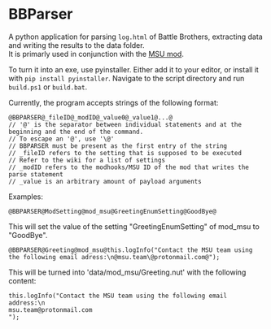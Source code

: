 # BBParser
A python application for parsing `log.html` of Battle Brothers, extracting data and writing the results to the data folder.\
It is primarly used in conjunction with the [MSU mod](https://github.com/MSUTeam/mod_MSU/wiki/Persistent-Data).

To turn it into an exe, use pyinstaller. Either add it to your editor, or install it with `pip install pyinstaller`. Navigate to the script directory and run 
`build.ps1` or `build.bat`.

Currently, the program accepts strings of the following format:
```squirrel
@BBPARSER@_fileID@_modID@_value0@_value1@...@
// '@' is the separator between individual statements and at the beginning and the end of the command.
// To escape an '@', use '\@'
// BBPARSER must be present as the first entry of the string
// _fileID refers to the setting that is supposed to be executed
// Refer to the wiki for a list of settings
// _modID refers to the modhooks/MSU ID of the mod that writes the parse statement
// _value is an arbitrary amount of payload arguments
```
Examples:

```@BBPARSER@ModSetting@mod_msu@GreetingEnumSetting@GoodBye@```

This will set the value of the setting "GreetingEnumSetting" of mod_msu to "GoodBye".


```@BBPARSER@Greeting@mod_msu@this.logInfo("Contact the MSU team using the following email adress:\n@msu.team\@protonmail.com@");```

This will be turned into 'data/mod_msu/Greeting.nut' with the following content:
```squirrel
this.logInfo("Contact the MSU team using the following email address:\n
msu.team@protonmail.com
");
```
